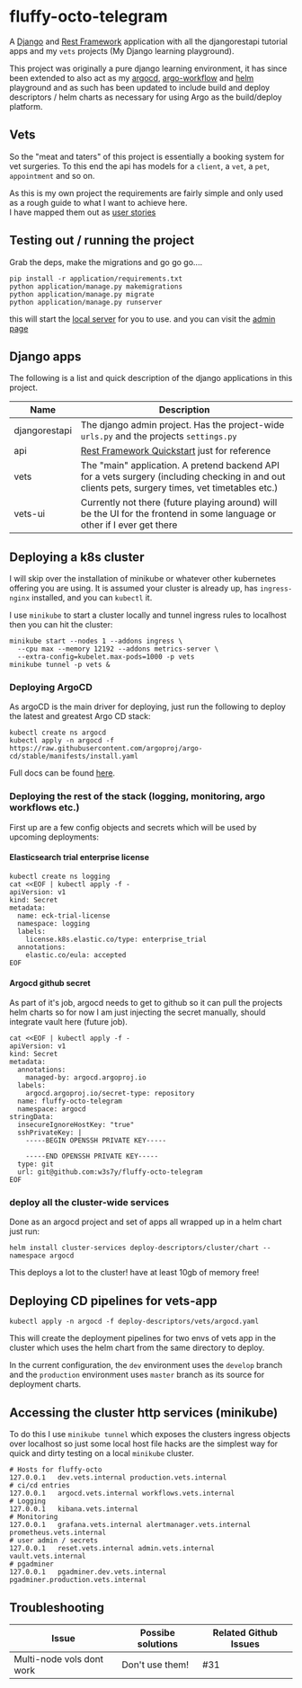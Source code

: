 # fluffy-octo-telegram

A [Django](https://docs.djangoproject.com/en/4.0/) and [Rest Framework](https://www.django-rest-framework.org/)
application with all the djangorestapi tutorial apps and my `vets` projects (My Django learning playground).

This project was originally a pure django learning environment, it has since been extended to also act as my
[argocd](https://argo-cd.readthedocs.io/en/stable/), 
[argo-workflow](https://argoproj.github.io/argo-workflows/) and
[helm](https://helm.sh/) playground and as such has been updated to include build and deploy
descriptors / helm charts as necessary for using Argo as the build/deploy platform. 

## Vets
So the "meat and taters" of this project is essentially a booking system for vet surgeries.  To this end the api has 
models for a `client`, a `vet`, a `pet`, `appointment` and so on.

As this is my own project the requirements are fairly simple and only used as a rough guide to what I want to achieve 
here.  
I have mapped them out as [user stories](https://github.com/w3s7y/fluffy-octo-telegram/issues?q=label%3Astory)

## Testing out / running the project
Grab the deps, make the migrations and go go go....
```shell
pip install -r application/requirements.txt
python application/manage.py makemigrations
python application/manage.py migrate
python application/manage.py runserver
```
this will start the [local server](http://localhost:8000/vets/vets/) for you to use.  and you can visit the
[admin page](http://localhost:8000/api-auth/login?next=/admin)

## Django apps
The following is a list and quick description of the django applications in this project. 

| Name          | Description                                                                                                                                        | 
|---------------|----------------------------------------------------------------------------------------------------------------------------------------------------|
| djangorestapi | The django admin project.  Has the project-wide `urls.py` and the projects `settings.py`                                                           |
| api           | [Rest Framework Quickstart](https://www.django-rest-framework.org/tutorial/quickstart/) just for reference                                         |
| vets          | The "main" application.  A pretend backend API for a vets surgery (including checking in and out clients pets, surgery times, vet timetables etc.) |
| vets-ui       | Currently not there (future playing around) will be the UI for the frontend in some language or other if I ever get there                          | 

## Deploying a k8s cluster
I will skip over the installation of minikube or whatever other kubernetes offering you are using. It is assumed 
your cluster is already up, has `ingress-nginx` installed, and you can `kubectl` it. 

I use `minikube` to start a cluster locally and tunnel ingress rules to localhost then you can hit the cluster:
```shell
minikube start --nodes 1 --addons ingress \
  --cpu max --memory 12192 --addons metrics-server \
  --extra-config=kubelet.max-pods=1000 -p vets
minikube tunnel -p vets &
```

### Deploying ArgoCD
As argoCD is the main driver for deploying, just run the following to deploy the latest and greatest Argo CD stack: 
```shell
kubectl create ns argocd
kubectl apply -n argocd -f https://raw.githubusercontent.com/argoproj/argo-cd/stable/manifests/install.yaml
```
Full docs can be found [here](https://argo-cd.readthedocs.io/en/stable/).

### Deploying the rest of the stack (logging, monitoring, argo workflows etc.)
First up are a few config objects and secrets which will be used by upcoming deployments:

#### Elasticsearch trial enterprise license
```shell
kubectl create ns logging
cat <<EOF | kubectl apply -f -
apiVersion: v1
kind: Secret
metadata:
  name: eck-trial-license
  namespace: logging
  labels:
    license.k8s.elastic.co/type: enterprise_trial
  annotations:
    elastic.co/eula: accepted
EOF
```

#### Argocd github secret
As part of it's job, argocd needs to get to github so it can pull the projects helm charts so for now I am just
injecting the secret manually, should integrate vault here (future job).
```shell
cat <<EOF | kubectl apply -f -
apiVersion: v1
kind: Secret
metadata:
  annotations:
    managed-by: argocd.argoproj.io
  labels:
    argocd.argoproj.io/secret-type: repository
  name: fluffy-octo-telegram
  namespace: argocd
stringData:
  insecureIgnoreHostKey: "true"
  sshPrivateKey: |
    -----BEGIN OPENSSH PRIVATE KEY-----
       
    -----END OPENSSH PRIVATE KEY-----
  type: git
  url: git@github.com:w3s7y/fluffy-octo-telegram
EOF
```

### deploy all the cluster-wide services
Done as an argocd project and set of apps all wrapped up in a helm chart just run:
```shell
helm install cluster-services deploy-descriptors/cluster/chart --namespace argocd
```
This deploys a lot to the cluster!  have at least 10gb of memory free!

## Deploying CD pipelines for vets-app
```shell
kubectl apply -n argocd -f deploy-descriptors/vets/argocd.yaml
```
This will create the deployment pipelines for two envs of vets app in the cluster which uses the helm chart from the 
same directory to deploy.

In the current configuration, the `dev` environment uses the `develop` branch and the `production` environment uses
`master` branch as its source for deployment charts.

## Accessing the cluster http services (minikube)
To do this I use `minikube tunnel` which exposes the clusters ingress objects over localhost 
so just some local host file hacks are the simplest way for quick and dirty testing on a local `minikube` cluster. 

```shell
# Hosts for fluffy-octo
127.0.0.1	dev.vets.internal production.vets.internal
# ci/cd entries
127.0.0.1	argocd.vets.internal workflows.vets.internal 
# Logging
127.0.0.1	kibana.vets.internal 
# Monitoring
127.0.0.1 	grafana.vets.internal alertmanager.vets.internal prometheus.vets.internal 
# user admin / secrets
127.0.0.1	reset.vets.internal admin.vets.internal vault.vets.internal
# pgadminer
127.0.0.1   pgadminer.dev.vets.internal pgadminer.production.vets.internal
```

## Troubleshooting
| Issue                     | Possibe solutions | Related Github Issues |
|---------------------------|-------------------|-----------------------|
| Multi-node vols dont work | Don't use them!   | #31                   |
